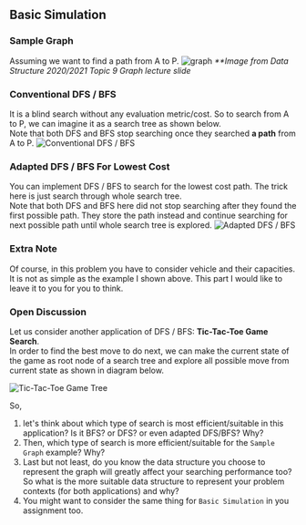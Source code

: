 ## Basic Simulation

### Sample Graph
Assuming we want to find a path from A to P.
![graph](https://user-images.githubusercontent.com/80279898/118280686-06486500-b4ff-11eb-926e-f1b73d174ead.png)
_\**Image from Data Structure 2020/2021 Topic 9 Graph lecture slide_

### Conventional DFS / BFS
It is a blind search without any evaluation metric/cost. So to search from A to P, we can imagine it as a search tree as shown below.  
Note that both DFS and BFS stop searching once they searched **a path** from A to P.
![Conventional DFS / BFS](https://github.com/bjc1999/Vehicle-Routing-Problem/blob/main/update/DFS-BFS.gif)

### Adapted DFS / BFS For Lowest Cost
You can implement DFS / BFS to search for the lowest cost path. The trick here is just search through whole search tree.  
Note that both DFS and BFS here did not stop searching after they found the first possible path. They store the path instead and continue searching for next possible path until whole search tree is explored.
![Adapted DFS / BFS](https://github.com/bjc1999/Vehicle-Routing-Problem/blob/main/update/DFS-BFS(Adapted).gif)

### Extra Note
Of course, in this problem you have to consider vehicle and their capacities. It is not as simple as the example I shown above. This part I would like to leave it to you for you to think.

### Open Discussion
Let us consider another application of DFS / BFS: **Tic-Tac-Toe Game Search**.  
In order to find the best move to do next, we can make the current state of the game as root node of a search tree and explore all possible move from current state as shown in diagram below.

![Tic-Tac-Toe Game Tree](https://user-images.githubusercontent.com/80279898/118286234-d43a0180-b504-11eb-87c9-2e62023afd0c.png)

So, 
1. let's think about which type of search is most efficient/suitable in this application? Is it BFS? or DFS? or even adapted DFS/BFS? Why?
2. Then, which type of search is more efficient/suitable for the `Sample Graph` example? Why?
3. Last but not least, do you know the data structure you choose to represent the graph will greatly affect your searching performance too? So what is the more suitable data structure to represent your problem contexts (for both applications) and why?
4. You might want to consider the same thing for `Basic Simulation` in you assignment too.
